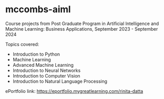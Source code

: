 # mccombs-aiml
Course projects from Post Graduate Program in Artificial Intelligence and Machine Learning: Business Applications, September 2023 - September 2024

Topics covered:
- Introduction to Python
- Machine Learning
- Advanced Machine Learning
- Introduction to Neural Networks
- Introduction to Computer Vision
- Introduction to Natural Language Processing
  
ePortfolio link: https://eportfolio.mygreatlearning.com/rinita-datta

